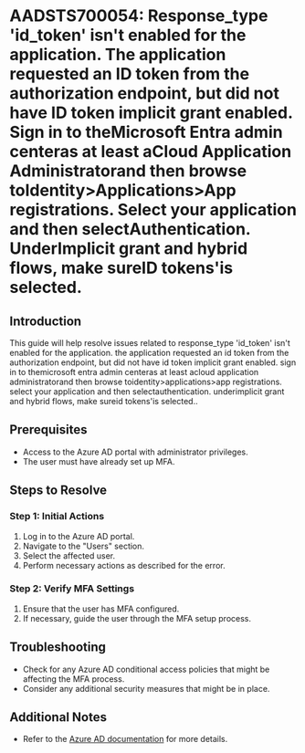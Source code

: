 # AADSTS700054: Response_type 'id_token' isn't enabled for the application. The application requested an ID token from the authorization endpoint, but did not have ID token implicit grant enabled. Sign in to theMicrosoft Entra admin centeras at least aCloud Application Administratorand then browse toIdentity>Applications>App registrations. Select your application and then selectAuthentication. UnderImplicit grant and hybrid flows, make sureID tokens'is selected.

## Introduction
This guide will help resolve issues related to response_type 'id_token' isn't enabled for the application. the application requested an id token from the authorization endpoint, but did not have id token implicit grant enabled. sign in to themicrosoft entra admin centeras at least acloud application administratorand then browse toidentity>applications>app registrations. select your application and then selectauthentication. underimplicit grant and hybrid flows, make sureid tokens'is selected..

## Prerequisites
- Access to the Azure AD portal with administrator privileges.
- The user must have already set up MFA.

## Steps to Resolve

### Step 1: Initial Actions
1. Log in to the Azure AD portal.
2. Navigate to the "Users" section.
3. Select the affected user.
4. Perform necessary actions as described for the error.

### Step 2: Verify MFA Settings
1. Ensure that the user has MFA configured.
2. If necessary, guide the user through the MFA setup process.

## Troubleshooting
- Check for any Azure AD conditional access policies that might be affecting the MFA process.
- Consider any additional security measures that might be in place.

## Additional Notes
- Refer to the [Azure AD documentation](https://learn.microsoft.com/en-us/azure/active-directory/) for more details.
